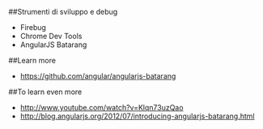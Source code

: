 ##Strumenti di sviluppo e debug
* Firebug
* Chrome Dev Tools
* AngularJS Batarang

##Learn more
* https://github.com/angular/angularjs-batarang

##To learn even more
* http://www.youtube.com/watch?v=Klqn73uzQao‎
* http://blog.angularjs.org/2012/07/introducing-angularjs-batarang.html


